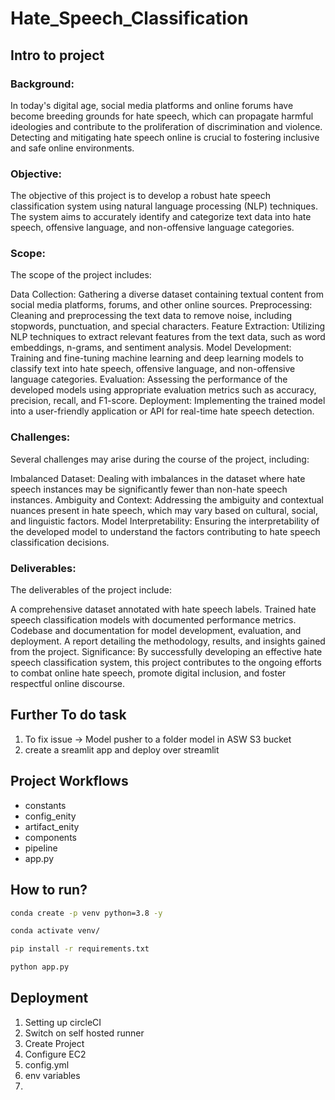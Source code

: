 # Hate_Speech_Classification

## Intro to project
### Background:
In today's digital age, social media platforms and online forums have become breeding grounds for hate speech, which can propagate harmful ideologies and contribute to the proliferation of discrimination and violence. Detecting and mitigating hate speech online is crucial to fostering inclusive and safe online environments.

### Objective:
The objective of this project is to develop a robust hate speech classification system using natural language processing (NLP) techniques. The system aims to accurately identify and categorize text data into hate speech, offensive language, and non-offensive language categories.


### Scope:
The scope of the project includes:

Data Collection: Gathering a diverse dataset containing textual content from social media platforms, forums, and other online sources.
Preprocessing: Cleaning and preprocessing the text data to remove noise, including stopwords, punctuation, and special characters.
Feature Extraction: Utilizing NLP techniques to extract relevant features from the text data, such as word embeddings, n-grams, and sentiment analysis.
Model Development: Training and fine-tuning machine learning and deep learning models to classify text into hate speech, offensive language, and non-offensive language categories.
Evaluation: Assessing the performance of the developed models using appropriate evaluation metrics such as accuracy, precision, recall, and F1-score.
Deployment: Implementing the trained model into a user-friendly application or API for real-time hate speech detection.


### Challenges:
Several challenges may arise during the course of the project, including:

Imbalanced Dataset: Dealing with imbalances in the dataset where hate speech instances may be significantly fewer than non-hate speech instances.
Ambiguity and Context: Addressing the ambiguity and contextual nuances present in hate speech, which may vary based on cultural, social, and linguistic factors.
Model Interpretability: Ensuring the interpretability of the developed model to understand the factors contributing to hate speech classification decisions.


### Deliverables:
The deliverables of the project include:

A comprehensive dataset annotated with hate speech labels.
Trained hate speech classification models with documented performance metrics.
Codebase and documentation for model development, evaluation, and deployment.
A report detailing the methodology, results, and insights gained from the project.
Significance:
By successfully developing an effective hate speech classification system, this project contributes to the ongoing efforts to combat online hate speech, promote digital inclusion, and foster respectful online discourse.


## Further To do task 
1.  To fix issue -> Model pusher to a folder model in ASW S3 bucket
2. create a sreamlit app and deploy over streamlit


## Project Workflows

- constants
- config_enity
- artifact_enity
- components
- pipeline
- app.py


## How to run?

```bash
conda create -p venv python=3.8 -y
```

```bash
conda activate venv/
```

```bash
pip install -r requirements.txt
```

```bash
python app.py
```


## Deployment

1. Setting up circleCI
2. Switch on self hosted runner
3. Create Project
4. Configure EC2
5. config.yml
6. env variables
7. 